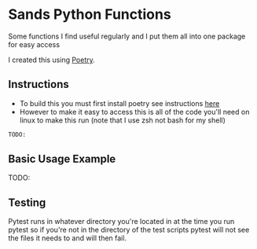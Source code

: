 # Sands Python Functions

Some functions I find useful regularly and I put them all into one package for easy access

I created this using [Poetry](https://python-poetry.org/).

## Instructions

- To build this you must first install poetry see instructions [here](https://python-poetry.org/docs/#installation)
- However to make it easy to access this is all of the code you'll need on linux to make this run (note that I use zsh not bash for my shell)

```zsh
TODO:
```

## Basic Usage Example

TODO:

## Testing

Pytest runs in whatever directory you're located in at the time you run pytest so if you're not in the directory of the test scripts pytest will not see the files it needs to and will then fail.
